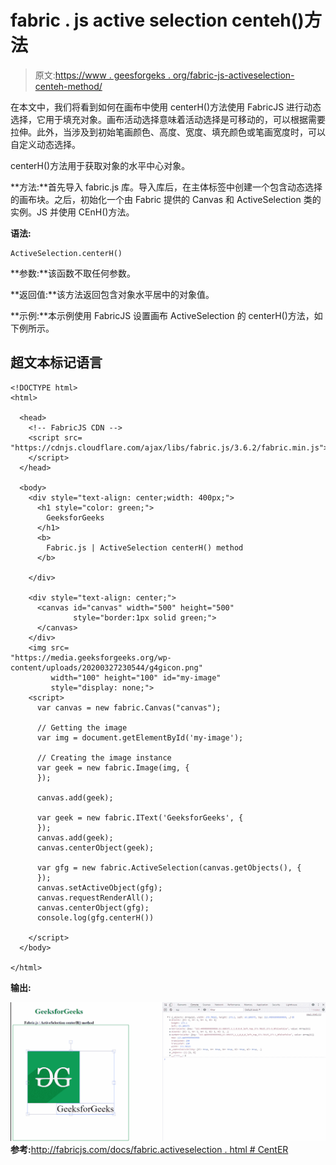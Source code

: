 # fabric . js active selection centeh()方法

> 原文:[https://www . geesforgeks . org/fabric-js-activeselection-centeh-method/](https://www.geeksforgeeks.org/fabric-js-activeselection-centerh-method/)

在本文中，我们将看到如何在画布中使用 centerH()方法使用 FabricJS 进行动态选择，它用于填充对象。画布活动选择意味着活动选择是可移动的，可以根据需要拉伸。此外，当涉及到初始笔画颜色、高度、宽度、填充颜色或笔画宽度时，可以自定义动态选择。

centerH()方法用于获取对象的水平中心对象。

**方法:**首先导入 fabric.js 库。导入库后，在主体标签中创建一个包含动态选择的画布块。之后，初始化一个由 Fabric 提供的 Canvas 和 ActiveSelection 类的实例。JS 并使用 CEnH()方法。

**语法:**

```
ActiveSelection.centerH()
```

**参数:**该函数不取任何参数。

**返回值:**该方法返回包含对象水平居中的对象值。

**示例:**本示例使用 FabricJS 设置画布 ActiveSelection 的 centerH()方法，如下例所示。

## 超文本标记语言

```
<!DOCTYPE html> 
<html> 

  <head>
    <!-- FabricJS CDN -->
    <script src= 
"https://cdnjs.cloudflare.com/ajax/libs/fabric.js/3.6.2/fabric.min.js"> 
    </script> 
  </head> 

  <body> 
    <div style="text-align: center;width: 400px;"> 
      <h1 style="color: green;"> 
        GeeksforGeeks 
      </h1>
      <b> 
        Fabric.js | ActiveSelection centerH() method 
      </b> 

    </div> 

    <div style="text-align: center;"> 
      <canvas id="canvas" width="500" height="500"
              style="border:1px solid green;"> 
      </canvas> 
    </div> 
    <img src= 
"https://media.geeksforgeeks.org/wp-content/uploads/20200327230544/g4gicon.png"
         width="100" height="100" id="my-image"
         style="display: none;">
    <script> 
      var canvas = new fabric.Canvas("canvas"); 

      // Getting the image 
      var img = document.getElementById('my-image'); 

      // Creating the image instance 
      var geek = new fabric.Image(img, {
      }); 

      canvas.add(geek); 

      var geek = new fabric.IText('GeeksforGeeks', {
      });
      canvas.add(geek);
      canvas.centerObject(geek); 

      var gfg = new fabric.ActiveSelection(canvas.getObjects(), {
      });
      canvas.setActiveObject(gfg);
      canvas.requestRenderAll();
      canvas.centerObject(gfg);
      console.log(gfg.centerH()) 

    </script> 
  </body> 

</html>
```

**输出:**

![](img/16c653477222d6c7a204ef8a951824f3.png)
**参考:**[http://fabricjs.com/docs/fabric.activeselection . html # CentER](http://fabricjs.com/docs/fabric.ActiveSelection.html#centerH)
